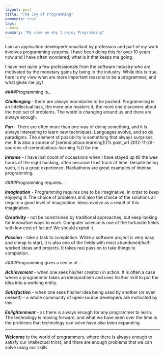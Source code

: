 ```yaml
--- 
layout: post
title: "The Joy of Programming"
comments: true
tags:
- meta
summary: "My view on why I enjoy Programming"
---
```


I am an application developer/consultant by profession and part of my work involves programming systems. I have been doing this for over 10 years now and I have often wondered, what is it that keeps me going. 

I have met quite a few professionals from the software industry who are motivated by the monetary gains by being in the industry. While this is true, here is my view what are more important reasons to be a programmer, and what gives me joy!

####Programming is...

__*Challenging*__ - there are always boundaries to be pushed. Programming is an intellectual task, the more one masters it, the more one discovers about the next set of problems. The world is changing around us and there are always enough.
 
__*Fun*__ - There are often more than one way of doing something, and it is always interesting to learn new techniques. Languages evolve, and so do paradigms. The element of possibility is something that always surprises me. It is also a source of [serendipitous learning]({% post_url 2012-11-29-sources-of-serendipitous-learning %}) for me.

__*Intense*__ - I have lost count of occassions when I have stayed up till the wee hours of the night hacking, often because I lost track of time. Despite being such, it is a great experience. Hackathons are great examples of intense programming.

####Programming requires...

__*Imagination*__ - Programming requires one to be imaginative, in order to keep enjoying it. The choice of problems and also the choice of the solutions all require a good level of imagination. Ideas evolve as a result of this imagination.

__*Creativity*__ - not be constrained by traditional approaches, but keep looking for innovative ways to work. Computer science is one of the fortunate fields with low cost of failure! We should exploit it. 

__*Passion*__ - take a task to completion. While a software project is very easy and cheap to start, it is also one of the fields with most abandoned/half-worked ideas and projects. It takes real passion to take things to completion.

####Programming gives a sense of…

__*Achievement*__ - when one sees his/her creation in action. It is often a case where a programmer takes an idea/problem and uses his/her skill to put the idea into a working entity.

__*Satisfaction*__ - when one sees his/her idea being used by another (or even oneself) - a whole community of open-source developers are motivated by this.

__*Enlightenment*__ - as there is always enough for any programmer to learn. The technology is moving forward, and what we have seen over the time is the problems that technology can solve have also been expanding.

---

**Welcome** to the world of programmers, where there is always enough to satisfy our intellectual thirst, and there are enough problems that we can solve using our skills.